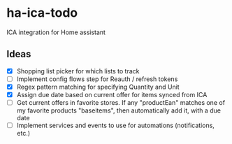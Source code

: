 # ha-ica-todo
ICA integration for Home assistant


## Ideas

- [x] Shopping list picker for which lists to track
- [ ] Implement config flows step for Reauth / refresh tokens
- [x] Regex pattern matching for specifying Quantity and Unit
- [x] Assign due date based on current offer for items synced from ICA
- [ ] Get current offers in favorite stores. If any "productEan" matches one of my favorite products "baseitems", then automatically add it, with a due date
- [ ] Implement services and events to use for automations (notifications, etc.)
